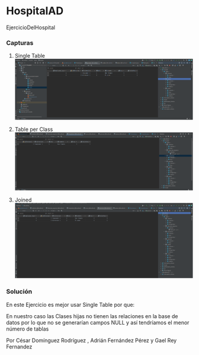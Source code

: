 # HospitalAD
EjercicioDelHospital

### Capturas

1. Single Table
![Single Table](img/SingleTable.PNG)

2. Table per Class
![Table per Class](img/Table_Per_Class.PNG)

3. Joined
![Joined](img/Joined.PNG)


### Solución

En este Ejercicio es mejor usar Single Table por que:

En nuestro caso las Clases hijas no tienen las relaciones en la base de datos
por lo que no se generarían campos NULL y así tendríamos el menor número de tablas


Por César Domínguez Rodríguez , Adrián Fernández Pérez y Gael Rey Fernandez
